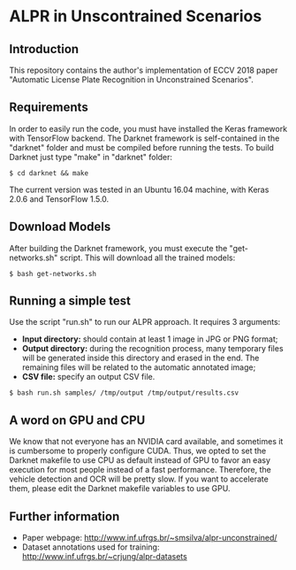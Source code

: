 # ALPR in Unscontrained Scenarios

## Introduction

This repository contains the author's implementation of ECCV 2018 paper "Automatic License Plate Recognition in Unconstrained Scenarios".

## Requirements

In order to easily run the code, you must have installed the Keras framework with TensorFlow backend. The Darknet framework is self-contained in the "darknet" folder and must be compiled before running the tests. To build Darknet just type "make" in "darknet" folder:

```shellscript
$ cd darknet && make
```

The current version was tested in an Ubuntu 16.04 machine, with Keras 2.0.6 and TensorFlow 1.5.0.

## Download Models

After building the Darknet framework, you must execute the "get-networks.sh" script. This will download all the trained models:

```shellscript
$ bash get-networks.sh
```

## Running a simple test

Use the script "run.sh" to run our ALPR approach. It requires 3 arguments:
* __Input directory:__ should contain at least 1 image in JPG or PNG format;
* __Output directory:__ during the recognition process, many temporary files will be generated inside this directory and erased in the end. The remaining files will be related to the automatic annotated image;
* __CSV file:__ specify an output CSV file.

```shellscript
$ bash run.sh samples/ /tmp/output /tmp/output/results.csv
```

## A word on GPU and CPU

We know that not everyone has an NVIDIA card available, and sometimes it is cumbersome to properly configure CUDA. Thus, we opted to set the Darknet makefile to use CPU as default instead of GPU to favor an easy execution for most people instead of a fast performance. Therefore, the vehicle detection and OCR will be pretty slow. If you want to accelerate them, please edit the Darknet makefile variables to use GPU.

## Further information

* Paper webpage: http://www.inf.ufrgs.br/~smsilva/alpr-unconstrained/
* Dataset annotations used for training: http://www.inf.ufrgs.br/~crjung/alpr-datasets

